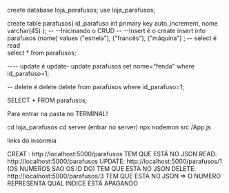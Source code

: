create database loja_parafusos;
use loja_parafusos;

create table parafusos(
id_parafuso int primary key auto_increment,
nome varchar(45)
);
-- --Inicinando o CRUD
-- --Insert é o create
insert into parafusos (nome) values
("estrela"),
("francês"),
("máquina")
;
-- select é read  
select * from parafusos;

---- update é update- 
update parafusos set nome="fenda" where id_parafuso=1;

-- delete é delete
delete from parafusos where id_parafuso=1;

SELECT * FROM parafusos;

Para entrar na pasta no TERMINAL!

cd loja_parafusos 
cd server (entrar no server)
 npx nodemon src /App.js

 links do insonmia

 
 CREAT : http://localhost:5000/parafusos TEM QUE ESTÁ NO JSON
 READ: http://localhost:5000/parafusos
 UPDATE: http://localhost:5000/parafusos/1 (OS NUMEROS SAO OS ID DO) TEM QUE ESTÁ NO JSON
 DELETE: http://localhost:5000/parafusos/3 TEM QUE ESTÁ NO JSON => O NUMERO REPRESENTA QUAL INDICE ESTÁ APAGANDO